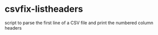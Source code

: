 csvfix-listheaders
==================

script to parse the first line of a CSV file and print the numbered column headers
